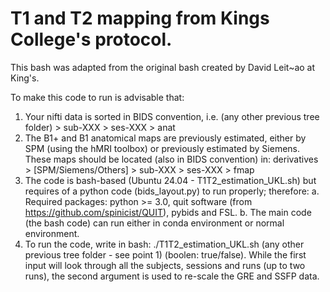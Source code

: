 # T1 and T2 mapping from Kings College's protocol.

This bash was adapted from the original bash created by David Leit~ao at King's. 

To make this code to run is advisable that:
1. Your nifti data is sorted in BIDS convention, i.e. (any other previous tree folder) > sub-XXX > ses-XXX > anat
2. The B1+ and B1 anatomical maps are previously estimated, either by SPM (using the hMRI toolbox) or previously estimated by Siemens. These maps should be located (also in BIDS convention) in: derivatives > [SPM/Siemens/Others] > sub-XXX > ses-XXX > fmap
3. The code is bash-based (Ubuntu 24.04 - T1T2_estimation_UKL.sh) but requires of a python code (bids_layout.py) to run properly; therefore:
   a. Required packages: python >= 3.0, quit software (from https://github.com/spinicist/QUIT), pybids and FSL.
   b. The main code (the bash code) can run either in conda environment or normal environment.
4. To run the code, write in bash: ./T1T2_estimation_UKL.sh (any other previous tree folder - see point 1) (boolen: true/false). While the first input will look through all the subjects, sessions and runs (up to two runs), the second argument is used to re-scale the GRE and SSFP data.
